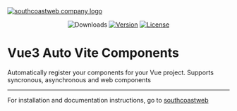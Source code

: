 <a href="https://southcoastweb.co.uk" target="_blank" alt="Link to southcoastweb's website">
    <picture>
      <source media="(prefers-color-scheme: dark)" srcset="https://southcoastweb.co.uk/app/logo-dark.svg">
      <source media="(prefers-color-scheme: light)" srcset="https://southcoastweb.co.uk/app/logo.svg">
      <img alt="southcoastweb company logo" src="https://southcoastweb.co.uk/app/logo.svg">
    </picture>
</a>

<p align="center">
  <img src="https://img.shields.io/npm/dm/vue3-auto-vite-components.svg" alt="Downloads"></a>
  <a href="https://www.npmjs.com/package/vue3-auto-vite-components"><img src="https://img.shields.io/npm/v/vue3-auto-vite-components.svg" alt="Version"></a>
  <a href="https://github.com/craigrileyuk/vue3-auto-vite-components/blob/main/LICENSE"><img src="https://img.shields.io/npm/l/vue3-auto-vite-components.svg" alt="License"></a>
</p>

# Vue3 Auto Vite Components

Automatically register your components for your Vue project. Supports syncronous, asynchronous and web components

---

For installation and documentation instructions, go to [southcoastweb](https://southcoastweb.co.uk/open-source-software/vue3-auto-vite-components/)
